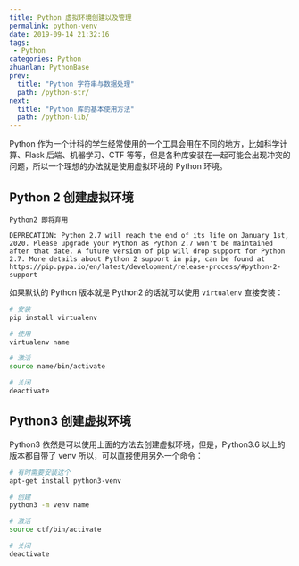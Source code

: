 ```yaml
---
title: Python 虚拟环境创建以及管理
permalink: python-venv
date: 2019-09-14 21:32:16
tags: 
 - Python
categories: Python
zhuanlan: PythonBase
prev:
  title: "Python 字符串与数据处理"
  path: /python-str/
next:
  title: "Python 库的基本使用方法"
  path: /python-lib/
---
```


 Python 作为一个计科的学生经常使用的一个工具会用在不同的地方，比如科学计算、Flask 后端、机器学习、CTF 等等，但是各种库安装在一起可能会出现冲突的问题，所以一个理想的办法就是使用虚拟环境的 Python 环境。

<!-- more -->

## Python 2 创建虚拟环境

```
Python2 即将弃用

DEPRECATION: Python 2.7 will reach the end of its life on January 1st, 2020. Please upgrade your Python as Python 2.7 won't be maintained after that date. A future version of pip will drop support for Python 2.7. More details about Python 2 support in pip, can be found at https://pip.pypa.io/en/latest/development/release-process/#python-2-support

```

如果默认的 Python 版本就是 Python2 的话就可以使用 `virtualenv` 直接安装：

```bash
# 安装
pip install virtualenv

# 使用
virtualenv name

# 激活
source name/bin/activate

# 关闭
deactivate
```

## Python3 创建虚拟环境

Python3 依然是可以使用上面的方法去创建虚拟环境，但是，Python3.6 以上的版本都自带了 venv 所以，可以直接使用另外一个命令：

```bash
# 有时需要安装这个
apt-get install python3-venv

# 创建
python3 -m venv name

# 激活
source ctf/bin/activate

# 关闭
deactivate
```